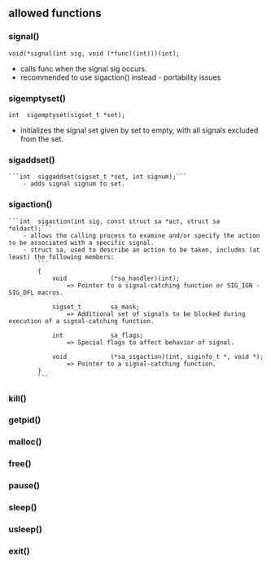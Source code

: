 ## allowed functions 

###	signal() 
```void(*signal(int sig, void (*func)(int)))(int);```
- calls func when the signal sig occurs.
- recommended to use sigaction() instead - portability issues
###	sigemptyset()
```int	sigemptyset(sigset_t *set);```
- initializes the signal set given by set to empty, with all signals excluded from the set.

###	sigaddset()
	```int	siggaddset(sigset_t *set, int signum);```
		- adds signal signum to set.

### sigaction()
	```int	sigaction(int sig, const struct sa *act, struct sa *oldact);```
		- allows the calling process to examine and/or specify the action to be associated with a specific signal.
		- struct sa, used to describe an action to be taken, includes (at least) the following members: 
			```
			{
				void			(*sa_handler)(int);
					=> Pointer to a signal-catching function or SIG_IGN - SIG_DFL macros.

				sigset_t		sa_mask;
					=> Additional set of signals to be blocked during execution of a signal-catching function.

				int				sa_flags;
					=> Special flags to affect behavior of signal.

				void			(*sa_sigaction)(int, siginfo_t *, void *);
					=> Pointer to a signal-catching function.
			}
			```
			

### kill()
### getpid()
### malloc()
### free()
### pause()
### sleep()
### usleep()
### exit()
